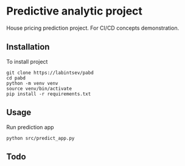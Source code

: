 # Predictive analytic project

House pricing prediction project. 
For CI/CD concepts demonstration.

## Installation
To install project 

```commandline
git clone https://labintsev/pabd
cd pabd
python -m venv venv
source venv/bin/activate
pip install -r requirements.txt
```

## Usage

Run prediction app

```commandline
python src/predict_app.py
```

## Todo

